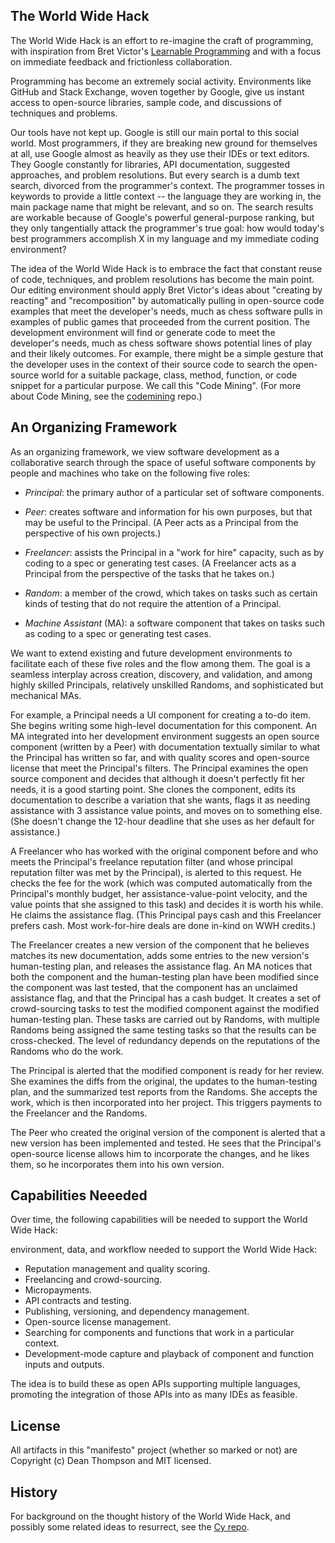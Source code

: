 The World Wide Hack
-------------------

The World Wide Hack is an effort to re-imagine the craft of programming, with
inspiration from Bret Victor's [Learnable Programming](http://worrydream.com/LearnableProgramming/) and
with a focus on immediate feedback and frictionless collaboration.

Programming has become an extremely social activity. Environments like GitHub and Stack Exchange, 
woven together by Google, give us instant access to open-source libraries, sample code, and
discussions of techniques and problems.

Our tools have not kept up. Google is still our main portal to this social world. Most programmers,
if they are breaking new ground for themselves at all, use Google almost as heavily as they use
their IDEs or text editors. They Google constantly for libraries, API documentation, suggested 
approaches, and problem resolutions. But every search is a dumb text search, divorced from the
programmer's context. The programmer tosses in keywords to provide a little context -- the language
they are working in, the main package name that might be relevant, and so on. The search results
are workable because of Google's powerful general-purpose ranking, but they only tangentially 
attack the programmer's true goal: how would today's best programmers accomplish X in my language
and my immediate coding environment?

The idea of the World Wide Hack is to embrace the fact that constant reuse of code, techniques,
and problem resolutions has become the main point. Our editing environment should apply Bret 
Victor's ideas about "creating by reacting" and "recomposition" by automatically pulling in 
open-source code examples that meet the developer's needs, much as chess software pulls
in examples of public games that proceeded from the current position. The development environment 
will find or generate code to meet the developer's needs, much as chess software shows potential 
lines of play and their likely outcomes. For example, there might be a simple gesture that the 
developer uses in the context of their source code to search the open-source world for a suitable 
package, class, method, function, or code snippet for a particular purpose. We call this "Code Mining".
(For more about Code Mining, see the [codemining](https://github.com/WorldWideHack/codemining) repo.)

An Organizing Framework
-----------------------

As an organizing framework, we view software development as a collaborative search 
through the space of useful software components by people and machines who take on the following five roles:

- *Principal*: the primary author of a particular set of software components.

- *Peer*: creates software and information for his own purposes, but that may be useful to the
   Principal. (A Peer acts as a Principal from the perspective of his own projects.)

- *Freelancer*: assists the Principal in a "work for hire" capacity, such as by coding to a spec or
   generating test cases. (A Freelancer acts as a Principal from the perspective of the tasks that
   he takes on.)

- *Random*: a member of the crowd, which takes on tasks such as certain kinds of testing that do not
   require the attention of a Principal.

- *Machine Assistant* (MA): a software component that takes on tasks such as coding to a spec or
   generating test cases.

We want to extend existing and future development environments to facilitate each of these five
roles and the flow among them. The goal is a seamless interplay across creation, discovery, and
validation, and among highly skilled Principals, relatively unskilled Randoms, and sophisticated but
mechanical MAs.

For example, a Principal needs a UI component for creating a to-do item. She begins writing some
high-level documentation for this component. An MA integrated into her development environment
suggests an open source component (written by a Peer) with documentation textually similar to what
the Principal has written so far, and with quality scores and open-source license that meet the
Principal's filters. The Principal examines the open source component and decides that although it
doesn't perfectly fit her needs, it is a good starting point. She clones the component, edits its
documentation to describe a variation that she wants, flags it as needing assistance with 3
assistance value points, and moves on to something else. (She doesn't change the 12-hour deadline
that she uses as her default for assistance.)

A Freelancer who has worked with the original component before and who meets the Principal's
freelance reputation filter (and whose principal reputation filter was met by the Principal), is
alerted to this request. He checks the fee for the work (which was computed automatically from the
Principal's monthly budget, her assistance-value-point velocity, and the value points that she
assigned to this task) and decides it is worth his while. He claims the assistance flag. (This
Principal pays cash and this Freelancer prefers cash. Most work-for-hire deals are done in-kind on
WWH credits.)

The Freelancer creates a new version of the component that he believes matches its new
documentation, adds some entries to the new version's human-testing plan, and releases the
assistance flag. An MA notices that both the component and the human-testing plan have been
modified since the component was last tested, that the component has an unclaimed assistance flag,
and that the Principal has a cash budget. It creates a set of crowd-sourcing tasks to test the
modified component against the modified human-testing plan. These tasks are carried out by Randoms,
with multiple Randoms being assigned the same testing tasks so that the results can be
cross-checked. The level of redundancy depends on the reputations of the Randoms who do the work.

The Principal is alerted that the modified component is ready for her review. She examines the
diffs from the original, the updates to the human-testing plan, and the summarized test reports from
the Randoms. She accepts the work, which is then incorporated into her project. This triggers
payments to the Freelancer and the Randoms.

The Peer who created the original version of the component is alerted that a new version has been
implemented and tested. He sees that the Principal's open-source license allows him to incorporate
the changes, and he likes them, so he incorporates them into his own version.

Capabilities Neeeded
--------------------

Over time, the following capabilities will be needed to support the World Wide Hack:

environment, data, and workflow needed to support the World Wide Hack:

- Reputation management and quality scoring.
- Freelancing and crowd-sourcing.
- Micropayments.
- API contracts and testing.
- Publishing, versioning, and dependency management.
- Open-source license management.
- Searching for components and functions that work in a particular context.
- Development-mode capture and playback of component and function inputs and outputs.

The idea is to build these as open APIs supporting multiple languages, promoting the integration of those APIs into as many IDEs as feasible.

License
-------

All artifacts in this "manifesto" project (whether so marked or not) are Copyright (c) Dean Thompson and
MIT licensed.

History
-------
For background on the thought history of the World Wide Hack, and possibly some related ideas to
resurrect, see the [Cy repo](https://github.com/Cy-Hub/Cy).
